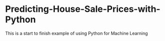 # Predicting-House-Sale-Prices-with-Python
This is a start to finish example of using Python for Machine Learning
